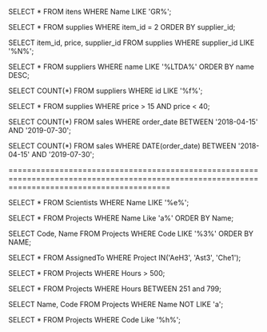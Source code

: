<!-- Exercícios - agora, a prática
🚀 Se liga nesse foguete!

Os exercícios destacados com 🚀 são os fundamentais pra você ir bem no projeto! Todos os exercícios vão contribuir com sua formação mas fique de olho nesses! 👀

🚀 Exercício 1
Para realizar as tarefas do 1 ao 7, restaure o seguinte banco de dados:

DROP SCHEMA IF EXISTS store;
CREATE SCHEMA store;
USE store;

CREATE TABLE itens (
  id INTEGER PRIMARY KEY NOT NULL,
  name TEXT NOT NULL
);

CREATE TABLE suppliers (
  id VARCHAR(40) PRIMARY KEY NOT NULL,
  name TEXT NOT NULL
);

CREATE TABLE supplies (
  id INTEGER PRIMARY KEY NOT NULL AUTO_INCREMENT,
  item_id INTEGER,
  FOREIGN KEY (item_id) REFERENCES itens (id),
  supplier_id VARCHAR(40),
  FOREIGN KEY (supplier_id) REFERENCES suppliers (id),
  price INTEGER NOT NULL
);

CREATE TABLE sales (
  id INTEGER NOT NULL AUTO_INCREMENT PRIMARY KEY,
  supply_id INTEGER,
  quantity INTEGER,
  order_date DATETIME,
  FOREIGN KEY (supply_id) REFERENCES supplies (id)
);

INSERT INTO suppliers(id, name)
  VALUES ('ROB', 'Robauto SA'),
    ('CNF', 'Confiauto LTDA'),
    ('MAP', 'Malok Auto Peças'),
    ('INF', 'Infinity Peças LTDA');

INSERT INTO itens(id, name)
  VALUES (1, 'Rebimboca'),
    (2, 'Parafuseta'),
    (3, 'Grampola'),
    (4, 'Grapeta');

INSERT INTO supplies(item_id, supplier_id, price)
  VALUES (1, 'CNF', 10),
    (1, 'ROB', 15),
    (2, 'CNF', 20),
    (2, 'ROB', 25),
    (2, 'MAP', 14),
    (3, 'INF', 50),
    (3, 'MAP', 45),
    (4, 'CNF', 5),
    (4, 'ROB', 7);

INSERT INTO sales(supply_id, quantity, order_date)
  VALUES (1, 3, '2017-05-22 11:28:36'),
    (2, 2, '2018-03-22 11:35:24'),
    (3, 8, '2018-11-16 15:51:36'),
    (3, 10, '2019-02-13 13:23:22'),
    (8, 5, '2019-06-11 12:22:48'),
    (6, 1, '2019-09-07 09:53:58'),
    (7, 3, '2020-01-05 08:39:33'),
    (9, 5, '2020-05-13 14:05:19');


Para restaurar o banco, copie o código acima no workbench do MySQL e execute o código por meio da opção “Query” do menu superior e depois selecionando “Execute (All or selection)” ou simplesmente clicando no ícone de raio.

1- Vamos lá! Faça uma consulta na tabela item que retorne todos os dados em que a coluna name comece com as letras GR. -->

SELECT * FROM itens
WHERE Name LIKE 'GR%';

<!-- 2- Agora, escreva uma query para retornar da tabela supplies os dados em que a coluna item_id possua o valor 2. Organize o resultado por ordem alfabética de supplier_id. -->

SELECT * FROM supplies
WHERE item_id = 2
ORDER BY supplier_id;

<!-- 3- Em seguida, faça uma consulta para exibir item_id, price e supplier_id de supplies em que o valor de supplier_id tenha a letra N. -->

SELECT item_id, price, supplier_id FROM supplies
WHERE supplier_id LIKE '%N%';

<!-- 4- Avante, falta pouco! Escreva uma query para exibir todas as informações de supplier que são empresas limitadas (LTDA). Ordene esses resultados em ordem alfabética decrescente. -->

SELECT * FROM suppliers
WHERE name LIKE '%LTDA%' ORDER BY name DESC;

<!-- 5- Agora, faça uma consulta para exibir o número de empresas (supplier) que contém a letra F no código. -->

SELECT COUNT(*) FROM suppliers
WHERE id LIKE '%f%';

<!-- 6- Quase lá! Agora escreva uma query para exibir de supplies, itens que custam mais de R$15,00 e menos de $40,00. Ordene os resultados por ordem crescente. -->

SELECT * FROM supplies
WHERE price > 15 AND price < 40;

<!-- 7- Ufa! Por fim, faça uma query para exibir o número de vendas (sale) feitas entre os dias 15/04/2018 e 30/07/2019. -->

SELECT COUNT(*) FROM sales
WHERE order_date BETWEEN '2018-04-15' AND '2019-07-30';

SELECT COUNT(*) FROM sales
WHERE DATE(order_date) BETWEEN '2018-04-15' AND '2019-07-30';


===============================================================================================================================================
<!-- Exercícios - bônus
Exercício 2: Usando o banco de dados Scientists restaurado no dia anterior, realize os exercícios a seguir. Caso ainda não tenha restaurado o banco, utilize o código abaixo para fazê-lo.


DROP SCHEMA IF EXISTS Scientists;
CREATE SCHEMA Scientists;
USE Scientists;

CREATE TABLE Scientists (
  SSN INT,
  Name CHAR(30) NOT NULL,
  PRIMARY KEY (SSN)
);

CREATE TABLE Projects (
  Code CHAR(4),
  Name CHAR(50) NOT NULL,
  Hours INT,
  PRIMARY KEY (Code)
);

CREATE TABLE AssignedTo (
  Scientist INT NOT NULL,
  Project CHAR(4) NOT NULL,
  PRIMARY KEY (Scientist, Project),
  FOREIGN KEY (Scientist) REFERENCES Scientists (SSN),
  FOREIGN KEY (Project) REFERENCES Projects (Code)
);

INSERT INTO Scientists(SSN, Name)
  VALUES(123234877, 'Michael Rogers'),
    (152934485, 'Anand Manikutty'),
    (222364883, 'Carol Smith'),
    (326587417, 'Joe Stevens'),
    (332154719, 'Mary-Anne Foster'),
    (332569843, 'George ODonnell'),
    (546523478, 'John Doe'),
    (631231482, 'David Smith'),
    (654873219, 'Zacary Efron'),
    (745685214, 'Eric Goldsmith'),
    (845657245, 'Elizabeth Doe'),
    (845657246, 'Kumar Swamy');

 INSERT INTO Projects (Code, Name, Hours)
  VALUES ('AeH1' ,'Winds: Studying Bernoullis Principle', 156),
    ('AeH2', 'Aerodynamics and Bridge Design', 189),
    ('AeH3', 'Aerodynamics and Gas Mileage', 256),
    ('AeH4', 'Aerodynamics and Ice Hockey', 789),
    ('AeH5', 'Aerodynamics of a Football', 98),
    ('AeH6', 'Aerodynamics of Air Hockey', 89),
    ('Ast1', 'A Matter of Time', 112),
    ('Ast2', 'A Puzzling Parallax', 299),
    ('Ast3', 'Build Your Own Telescope', 6546),
    ('Bte1', 'Juicy: Extracting Apple Juice with Pectinase', 321),
    ('Bte2', 'A Magnetic Primer Designer', 9684),
    ('Bte3', 'Bacterial Transformation Efficiency', 321),
    ('Che1', 'A Silver-Cleaning Battery', 545),
    ('Che2', 'A Soluble Separation Solution', 778);

 INSERT INTO AssignedTo (Scientist, Project)
  VALUES (123234877, 'AeH1'),
    (152934485, 'AeH3'),
    (222364883, 'Ast3'),
    (326587417, 'Ast3'),
    (332154719, 'Bte1'),
    (546523478, 'Che1'),
    (631231482, 'Ast3'),
    (654873219, 'Che1'),
    (745685214, 'AeH3'),
    (845657245, 'Ast1'),
    (845657246, 'Ast2'),
    (332569843, 'AeH4');

1- Escreva uma query para exibir todas as informações de todos os cientistas que possuam a letra e em seu nome. -->

SELECT * FROM Scientists
WHERE Name LIKE '%e%';

<!-- 2- Escreva uma query para exibir o nome de todos os projetos cujo o código inicie com a letra A . Ordene o resultado em ordem alfabética. -->

SELECT * FROM Projects
WHERE Name Like 'a%'
ORDER BY Name;

<!-- 3- Escreva uma query para exibir o código e nome de todos os projetos que possuam em seu código o número 3. Ordene o resultado em ordem alfabética. -->

SELECT Code, Name FROM Projects
WHERE Code LIKE '%3%'
ORDER BY NAME;

<!-- 4- Escreva uma query para exibir todos os cientistas (valores numéricos) cujos projetos sejam AeH3, Ast3 ou Che1. -->

SELECT * FROM AssignedTo
WHERE Project IN('AeH3', 'Ast3', 'Che1');

<!-- 5- Escreva uma query para exibir todas as informações de todos os projetos com mais de 500 horas. -->

SELECT * FROM Projects
WHERE Hours > 500;

<!-- 6- Escreva uma query para exibir todas as informações de todos os projetos cujas horas sejam maiores que 250 e menores que 800. -->

SELECT * FROM Projects
WHERE Hours BETWEEN 251 and 799;

<!-- 7- Escreva uma query para exibir o nome e o código de todos os projetos cujo nome NÃO inicie com a letre A . -->

SELECT Name, Code FROM Projects
WHERE Name NOT LIKE 'a';

<!-- 8- Escreva uma query para exibir o nome de todos os projetos cujo código contenha a letra H. -->

SELECT * FROM Projects
WHERE Code Like '%h%';

